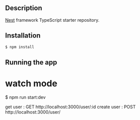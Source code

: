 
## Description

[Nest](https://github.com/nestjs/nest) framework TypeScript starter repository.

## Installation

```bash
$ npm install
```

## Running the app

# watch mode
$ npm run start:dev



get user : GET  http://localhost:3000/user/:id
create user : POST http://localhost:3000/user/
